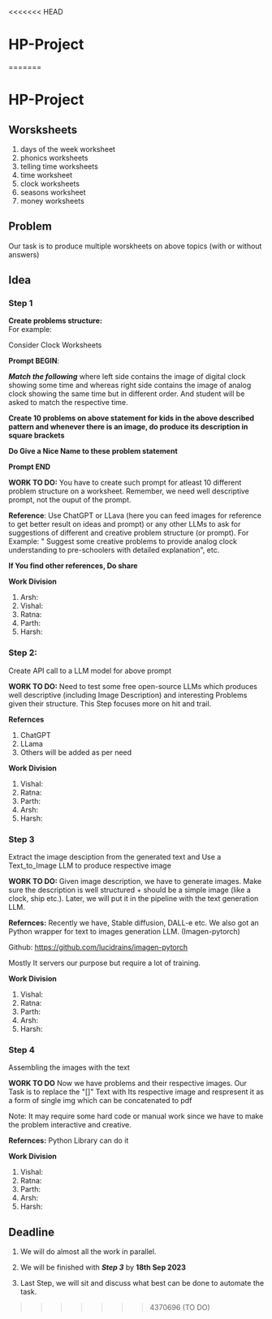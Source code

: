 <<<<<<< HEAD
# HP-Project
=======
# HP-Project

## Worsksheets 
1. days of the week worksheet
2. phonics worksheets
3. telling time worksheets
4. time worksheet
5. clock worksheets
6. seasons worksheet
7. money worksheets
## Problem

Our task is to produce multiple worskheets on above topics (with or without answers)

##  Idea

### **Step 1**
**Create problems structure:**  
For example: 

Consider Clock Worksheets

**Prompt BEGIN**:

 ***Match the following*** where left side contains the image of digital clock showing some time and whereas right side contains the image of analog clock showing the same time but in different order. And student will be asked to match the respective time.

 **Create 10 problems on above statement for kids in the above described pattern and whenever there is an image, do produce its description in square brackets**

 **Do Give a Nice Name to these problem statement**

 **Prompt END**

 **WORK TO DO:** You have to create such prompt for atleast 10 different problem structure on a worksheet. Remember, we need well descriptive prompt, not the ouput of the prompt. 

 **Reference**: Use ChatGPT or LLava (here you can feed images for reference to get better result on ideas and prompt) or any other LLMs to ask for suggestions of different and creative problem structure (or prompt). For Example: " Suggest some creative problems to provide analog clock understanding to pre-schoolers with detailed explanation", etc.

**If You find other references, Do share**

 **Work Division**
 1. Arsh: 
 2. Vishal:
 3. Ratna:
 4. Parth:
 5. Harsh:

### **Step 2:**
Create API call to a LLM model for above prompt

**WORK TO DO:** Need to test some free open-source LLMs which produces well descriptive (including Image Description) and interesting Problems given their structure.
This Step focuses more on hit and trail.

**Refernces**
1. ChatGPT
2. LLama
3. Others will be added as per need

**Work Division**
1. Vishal:
2. Ratna:
3. Parth:
4. Arsh:
5. Harsh:

### **Step 3**
Extract the image desciption from the generated text and Use a Text_to_Image LLM to produce respective image

**WORK TO DO:** Given image description, we have to generate images. Make sure the description is well structured + should be a simple image (like a clock, ship etc.). Later, we will put it in the pipeline with the text generation LLM.

**Refernces:** Recently we have, Stable diffusion, DALL-e etc. We also got an Python wrapper for text to images generation LLM. (Imagen-pytorch)

Github: https://github.com/lucidrains/imagen-pytorch

Mostly It servers our purpose but require a lot of training.

**Work Division**
1. Vishal:
2. Ratna:
3. Parth:
4. Arsh:
5. Harsh:

### **Step 4**

Assembling the images with the text

**WORK TO DO**
Now we have problems and their respective images. Our Task is to replace the "[]" Text with Its respective image and respresent it as a form of single img which can be concatenated to pdf

Note: It may require some hard code or manual work since we have to make the problem interactive and creative.

**Refernces:** Python Library can do it

**Work Division**
1. Vishal:
2. Ratna:
3. Parth:
4. Arsh:
5. Harsh:


## Deadline

1. We will do almost all the work in parallel. 

2. We will be finished with ***Step 3*** by **18th Sep 2023**

3. Last Step, we will sit and discuss what best can be done to automate the task.




>>>>>>> 4370696 (TO DO)
